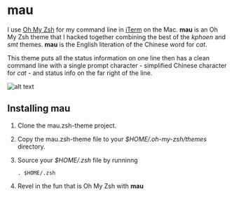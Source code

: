 # mau 

I use [Oh My Zsh](http://ohmyz.sh/) for my command line in [iTerm](https://www.iterm2.com/) on the Mac.  **mau** is an
Oh My Zsh theme that I hacked together combining the best of the _kphoen_ and _smt_ themes.  **mau** is the English literation
of the Chinese word for _cat_.  

This theme puts all the status information on one line then has a clean command line with a single prompt character - simplified Chinese character for _cat_ - and status info on the far right of the line.

![alt text](https://github.com/vichargrave/mau.zsh-theme/blob/master/mau.zsh-theme.png)

## Installing **mau**

1. Clone the mau.zsh-theme project.
2. Copy the mau.zsh-theme file to your *$HOME/.oh-my-zsh/themes* directory.
3. Source your *$HOME/.zsh* file by runninng 
    
    ```
    . $HOME/.zsh
    ```
    
4. Revel in the fun that is Oh My Zsh with **mau**
